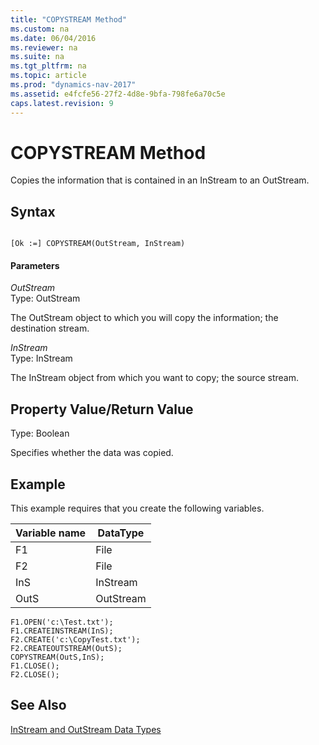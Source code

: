 ```yaml
---
title: "COPYSTREAM Method"
ms.custom: na
ms.date: 06/04/2016
ms.reviewer: na
ms.suite: na
ms.tgt_pltfrm: na
ms.topic: article
ms.prod: "dynamics-nav-2017"
ms.assetid: e4fcfe56-27f2-4d8e-9bfa-798fe6a70c5e
caps.latest.revision: 9
---
```

# COPYSTREAM Method
Copies the information that is contained in an InStream to an OutStream.  
  
## Syntax  
  
```  
  
[Ok :=] COPYSTREAM(OutStream, InStream)  
```  
  
#### Parameters  
 *OutStream*  
 Type: OutStream  
  
 The OutStream object to which you will copy the information; the destination stream.  
  
 *InStream*  
 Type: InStream  
  
 The InStream object from which you want to copy; the source stream.  
  
## Property Value/Return Value  
 Type: Boolean  
  
 Specifies whether the data was copied.  
  
## Example  
 This example requires that you create the following variables.  
  
|Variable name|DataType|  
|-------------------|--------------|  
|F1|File|  
|F2|File|  
|InS|InStream|  
|OutS|OutStream|  
  
```  
F1.OPEN('c:\Test.txt');  
F1.CREATEINSTREAM(InS);  
F2.CREATE('c:\CopyTest.txt');  
F2.CREATEOUTSTREAM(OutS);  
COPYSTREAM(OutS,InS);  
F1.CLOSE();  
F2.CLOSE();  
```  
  
## See Also  
 [InStream and OutStream Data Types](InStream-and-OutStream-Data-Types.md)